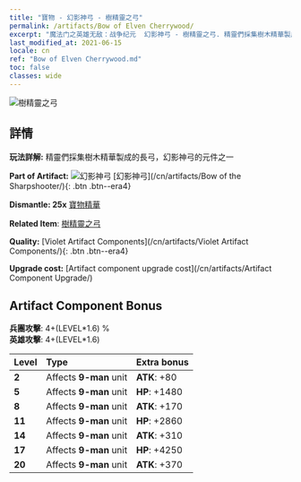 ```yaml
---
title: "寶物 - 幻影神弓 - 樹精靈之弓"
permalink: /artifacts/Bow of Elven Cherrywood/
excerpt: "魔法门之英雄无敌：战争纪元  幻影神弓 - 樹精靈之弓. 精靈們採集樹木精華製成的長弓，幻影神弓的元件之一"
last_modified_at: 2021-06-15
locale: cn
ref: "Bow of Elven Cherrywood.md"
toc: false
classes: wide
---
```


 ![樹精靈之弓](/images/t/artifact_40101.png)



## 詳情

 **玩法詳解:** 精靈們採集樹木精華製成的長弓，幻影神弓的元件之一

 **Part of Artifact:** ![幻影神弓](/images/t/icon_artifact_10.png) [幻影神弓](/cn/artifacts/Bow of the Sharpshooter/){: .btn .btn--era4}

 **Dismantle: 25x** [寶物精華](/cn/Items/con_905/)

 **Related Item**: [樹精靈之弓](/cn/Items/art_103/)

 **Quality:** [Violet Artifact Components](/cn/artifacts/Violet Artifact Components/){: .btn .btn--era4}

 **Upgrade cost:** [Artifact component upgrade cost](/cn/artifacts/Artifact Component Upgrade/)

## Artifact Component Bonus

  **兵團攻擊**: 4+(LEVEL\*1.6) %<br/>**英雄攻擊**: 4+(LEVEL\*1.6)

  |  Level  | Type |    Extra bonus  | 
  |:--------|:-----|:----------------| 
  | **2** | Affects **9-man** unit | **ATK**: +80 | 
  | **5** | Affects **9-man** unit | **HP**: +1480 | 
  | **8** | Affects **9-man** unit | **ATK**: +170 | 
  | **11** | Affects **9-man** unit | **HP**: +2860 | 
  | **14** | Affects **9-man** unit | **ATK**: +310 | 
  | **17** | Affects **9-man** unit | **HP**: +4250 | 
  | **20** | Affects **9-man** unit | **ATK**: +370 | 
